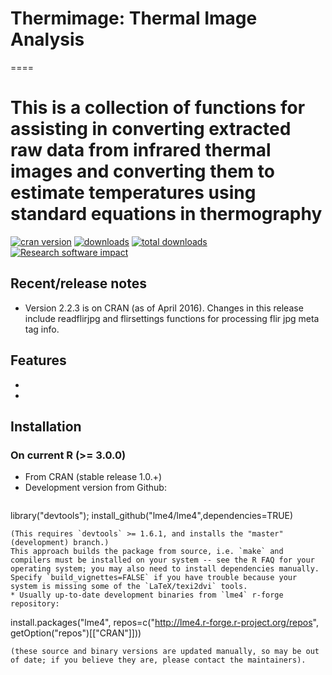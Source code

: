 # Thermimage: Thermal Image Analysis
====
# This is a collection of functions for assisting in converting extracted raw data from infrared thermal images and converting them to estimate temperatures using standard equations in thermography

[![cran version](https://www.r-pkg.org/badges/version/Thermimage)](https://www.r-pkg.org/badges/version/Thermimage)
[![downloads](https://cranlogs.r-pkg.org/badges/Thermimage)](https://cranlogs.r-pkg.org/badges/Thermimage)
[![total downloads](https://cranlogs.r-pkg.org/badges/grand-total/Thermimage)](https://cranlogs.r-pkg.org/badges/grand-total/Thermimage)
[![Research software impact](http://depsy.org/api/package/cran/Thermimage/badge.svg)](http://depsy.org/package/r/Thermimage)


## Recent/release notes

* Version 2.2.3 is on CRAN (as of April 2016). Changes in this release include readflirjpg and flirsettings functions for processing flir jpg meta tag info.

## Features

* 
* 

## Installation

### On current R (>= 3.0.0)

* From CRAN (stable release 1.0.+)
* Development version from Github:
  ```
library("devtools"); install_github("lme4/lme4",dependencies=TRUE)
```
(This requires `devtools` >= 1.6.1, and installs the "master" (development) branch.)
This approach builds the package from source, i.e. `make` and compilers must be installed on your system -- see the R FAQ for your operating system; you may also need to install dependencies manually. Specify `build_vignettes=FALSE` if you have trouble because your system is missing some of the `LaTeX/texi2dvi` tools.
* Usually up-to-date development binaries from `lme4` r-forge repository:
  ```
install.packages("lme4",
                 repos=c("http://lme4.r-forge.r-project.org/repos",
                         getOption("repos")[["CRAN"]]))
```
(these source and binary versions are updated manually, so may be out of date; if you believe they are, please contact the maintainers).
